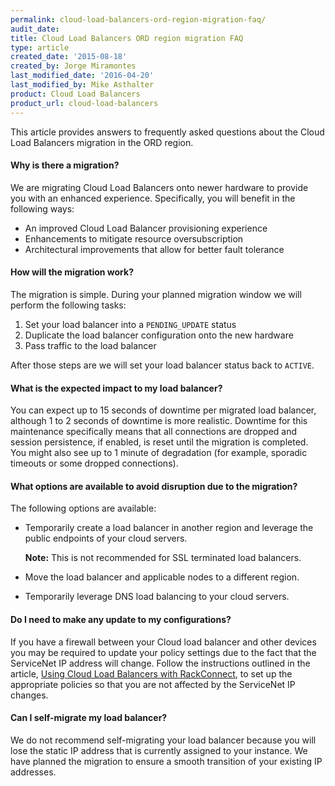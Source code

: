 ```yaml
---
permalink: cloud-load-balancers-ord-region-migration-faq/
audit_date:
title: Cloud Load Balancers ORD region migration FAQ
type: article
created_date: '2015-08-18'
created_by: Jorge Miramontes
last_modified_date: '2016-04-20'
last_modified_by: Mike Asthalter
product: Cloud Load Balancers
product_url: cloud-load-balancers
---
```


This article provides answers to frequently asked questions about the
Cloud Load Balancers migration in the ORD region.

#### Why is there a migration?

We are migrating Cloud Load Balancers onto newer hardware to provide you
with an enhanced experience. Specifically, you will benefit in the
following ways:

-   An improved Cloud Load Balancer provisioning experience
-   Enhancements to mitigate resource oversubscription
-   Architectural improvements that allow for better fault tolerance

#### How will the migration work?

The migration is simple. During your planned migration window we will
perform the following tasks:

1.  Set your load balancer into a `PENDING_UPDATE` status
2.  Duplicate the load balancer configuration onto the new hardware
3.  Pass traffic to the load balancer

After those steps are we will set your load balancer status back to
`ACTIVE`.

#### What is the expected impact to my load balancer?

You can expect up to 15 seconds of downtime per migrated load balancer,
although 1 to 2 seconds of downtime is more realistic. Downtime for this
maintenance specifically means that all connections are dropped and
session persistence, if enabled, is reset until the migration is
completed. You might also see up to 1 minute of degradation (for
example, sporadic timeouts or some dropped connections).

#### What options are available to avoid disruption due to the migration?

The following options are available:

-   Temporarily create a load balancer in another region and leverage
    the public endpoints of your cloud servers.

    **Note:** This is not
    recommended for SSL terminated load balancers.

-   Move the load balancer and applicable nodes to a different region.
-   Temporarily leverage DNS load balancing to your cloud servers.


#### Do I need to make any update to my configurations?

If you have a firewall between your Cloud load balancer and other
devices you may be required to update your policy settings due to the
fact that the ServiceNet IP address will change. Follow the instructions
outlined in the article, [Using Cloud Load Balancers with RackConnect](/support/how-to/using-cloud-load-balancers-with-rackconnect),
to set up the appropriate policies so that you are not affected by the
ServiceNet IP changes.

#### Can I self-migrate my load balancer?

We do not recommend self-migrating your load balancer because you will
lose the static IP address that is currently assigned to your instance.
We have planned the migration to ensure a smooth transition of your
existing IP addresses.
